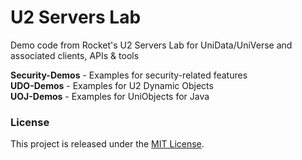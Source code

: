 U2 Servers Lab
==============

Demo code from Rocket's U2 Servers Lab for UniData/UniVerse and associated clients, APIs &amp; tools

**Security-Demos** - Examples for security-related features  
**UDO-Demos** - Examples for U2 Dynamic Objects  
**UOJ-Demos** - Examples for UniObjects for Java  

### License

This project is released under the [MIT License](http://www.opensource.org/licenses/MIT).
